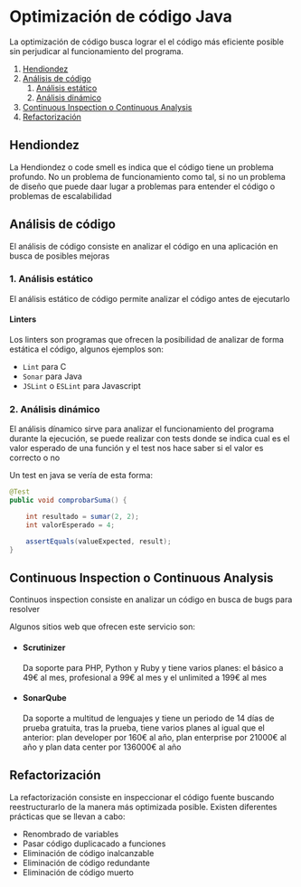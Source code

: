 # Optimización de código Java

La optimización de código busca lograr el el código más eficiente posible sin perjudicar al funcionamiento del programa.
1. [Hendiondez](#hendiondez)
2. [Análisis de código](#análisis-de-código)
    1. [Análisis estático](#1-análisis-estático)
    1. [Análisis dinámico](#2-análisis-dinámico)
3. [Continuous Inspection o Continuous Analysis](#continuous-inspection-o-continuous-analysis)
4. [Refactorización](#refactorización)

## Hendiondez
La Hendiondez o code smell es indica que el código tiene un problema profundo. No un problema de funcionamiento como tal, si no un problema de diseño que puede daar lugar a problemas para entender el código o problemas de escalabilidad

## Análisis de código

El análisis de código consiste en analizar el código en una aplicación en busca de posibles mejoras

### 1. Análisis estático

El análisis estático de código permite analizar el código antes de ejecutarlo

#### Linters
Los linters son programas que ofrecen la posibilidad de analizar de forma estática el código, algunos ejemplos son:

- `Lint` para C
- `Sonar` para Java
- `JSLint` o `ESLint` para Javascript

### 2. Análisis dinámico

El análisis dínamico sirve para analizar el funcionamiento del programa durante la ejecución, se puede realizar con tests donde se indica cual es el valor esperado de una función y el test nos hace saber si el valor es correcto o no

Un test en java se vería de esta forma:
```java
@Test
public void comprobarSuma() {

	int resultado = sumar(2, 2);
	int valorEsperado = 4;

	assertEquals(valueExpected, result);
}
```

## Continuous Inspection o Continuous Analysis

Continuos inspection consiste en analizar un código en busca de bugs para resolver

Algunos sitios web que ofrecen este servicio son: 

- #### Scrutinizer
    Da soporte para PHP, Python y Ruby y tiene varios planes: el básico a 49€ al mes, profesional a 99€ al mes y el unlimited a 199€ al mes
- #### SonarQube
    Da soporte a multitud de lenguajes y tiene un periodo de 14 días de prueba gratuita, tras la prueba, tiene varios planes al igual que el anterior: plan developer por 160€ al año, plan enterprise por 21000€ al año y plan data center por 136000€ al año

## Refactorización

La refactorización consiste en inspeccionar el código fuente buscando reestructurarlo de la manera más optimizada posible. Existen diferentes prácticas que se llevan a cabo: 

- Renombrado de variables 
- Pasar código duplicacado a funciones 
- Eliminación de código inalcanzable 
- Eliminación de código redundante 
- Eliminación de código muerto